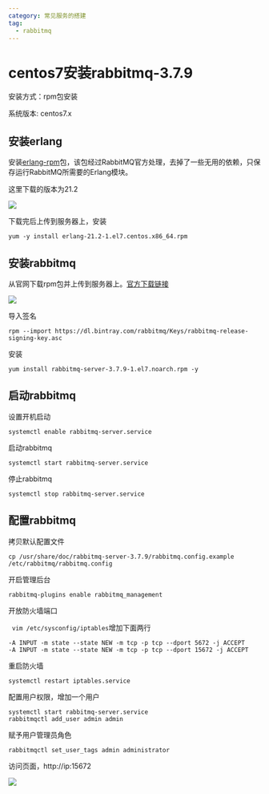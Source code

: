 ```yaml
---
category: 常见服务的搭建
tag:
  - rabbitmq
---
```


# centos7安装rabbitmq-3.7.9

安装方式：rpm包安装

系统版本: centos7.x

## 安装erlang

安装[erlang-rpm](https://github.com/rabbitmq/erlang-rpm)包，该包经过RabbitMQ官方处理，去掉了一些无用的依赖，只保存运行RabbitMQ所需要的Erlang模块。

这里下载的版本为21.2

![](https://clay-blog.oss-cn-shanghai.aliyuncs.com/img/erlang.png)

下载完后上传到服务器上，安装

```
yum -y install erlang-21.2-1.el7.centos.x86_64.rpm
```

## 安装rabbitmq

从官网下载rpm包并上传到服务器上。[官方下载链接](http://www.rabbitmq.com/install-rpm.html#install-monolithic-from-esl-repository)

![](https://clay-blog.oss-cn-shanghai.aliyuncs.com/img/rabbitmq.png)

导入签名

```
rpm --import https://dl.bintray.com/rabbitmq/Keys/rabbitmq-release-signing-key.asc
```

安装

```
yum install rabbitmq-server-3.7.9-1.el7.noarch.rpm -y
```

## 启动rabbitmq

设置开机启动

```
systemctl enable rabbitmq-server.service
```

启动rabbitmq

```
systemctl start rabbitmq-server.service
```

停止rabbitmq

```
systemctl stop rabbitmq-server.service
```

## 配置rabbitmq

拷贝默认配置文件

```
cp /usr/share/doc/rabbitmq-server-3.7.9/rabbitmq.config.example /etc/rabbitmq/rabbitmq.config
```

开启管理后台

```
rabbitmq-plugins enable rabbitmq_management
```

开放防火墙端口

` vim /etc/sysconfig/iptables`增加下面两行

```
-A INPUT -m state --state NEW -m tcp -p tcp --dport 5672 -j ACCEPT
-A INPUT -m state --state NEW -m tcp -p tcp --dport 15672 -j ACCEPT
```

重启防火墙

```
systemctl restart iptables.service
```

配置用户权限，增加一个用户

```
systemctl start rabbitmq-server.service
rabbitmqctl add_user admin admin
```

赋予用户管理员角色

```
rabbitmqctl set_user_tags admin administrator
```

访问页面，http://ip:15672

![](https://clay-blog.oss-cn-shanghai.aliyuncs.com/img/rabbitmq_web.png)